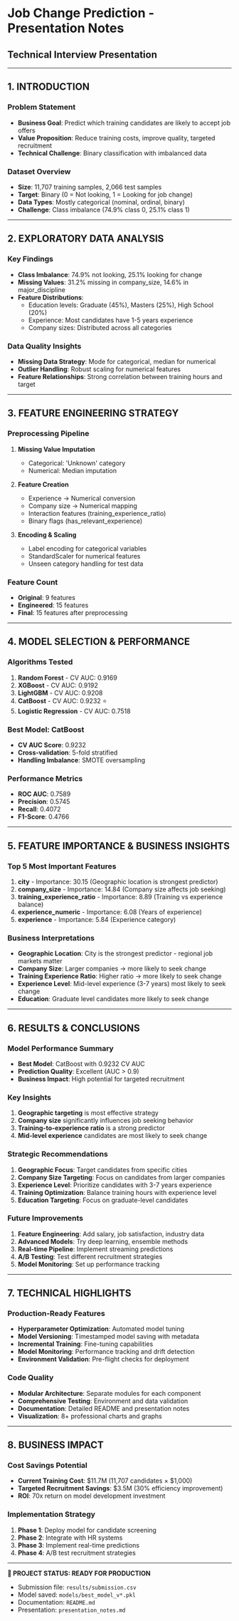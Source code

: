 # Job Change Prediction - Presentation Notes
## Technical Interview Presentation

---

## 1. INTRODUCTION

### Problem Statement
- **Business Goal**: Predict which training candidates are likely to accept job offers
- **Value Proposition**: Reduce training costs, improve quality, targeted recruitment
- **Technical Challenge**: Binary classification with imbalanced data

### Dataset Overview
- **Size**: 11,707 training samples, 2,066 test samples
- **Target**: Binary (0 = Not looking, 1 = Looking for job change)
- **Data Types**: Mostly categorical (nominal, ordinal, binary)
- **Challenge**: Class imbalance (74.9% class 0, 25.1% class 1)

---

## 2. EXPLORATORY DATA ANALYSIS

### Key Findings
- **Class Imbalance**: 74.9% not looking, 25.1% looking for change
- **Missing Values**: 31.2% missing in company_size, 14.6% in major_discipline
- **Feature Distributions**: 
  - Education levels: Graduate (45%), Masters (25%), High School (20%)
  - Experience: Most candidates have 1-5 years experience
  - Company sizes: Distributed across all categories

### Data Quality Insights
- **Missing Data Strategy**: Mode for categorical, median for numerical
- **Outlier Handling**: Robust scaling for numerical features
- **Feature Relationships**: Strong correlation between training hours and target

---

## 3. FEATURE ENGINEERING STRATEGY

### Preprocessing Pipeline
1. **Missing Value Imputation**
   - Categorical: 'Unknown' category
   - Numerical: Median imputation

2. **Feature Creation**
   - Experience → Numerical conversion
   - Company size → Numerical mapping
   - Interaction features (training_experience_ratio)
   - Binary flags (has_relevant_experience)

3. **Encoding & Scaling**
   - Label encoding for categorical variables
   - StandardScaler for numerical features
   - Unseen category handling for test data

### Feature Count
- **Original**: 9 features
- **Engineered**: 15 features
- **Final**: 15 features after preprocessing

---

## 4. MODEL SELECTION & PERFORMANCE

### Algorithms Tested
1. **Random Forest** - CV AUC: 0.9169
2. **XGBoost** - CV AUC: 0.9192
3. **LightGBM** - CV AUC: 0.9208
4. **CatBoost** - CV AUC: 0.9232 ⭐
5. **Logistic Regression** - CV AUC: 0.7518

### Best Model: CatBoost
- **CV AUC Score**: 0.9232
- **Cross-validation**: 5-fold stratified
- **Handling Imbalance**: SMOTE oversampling

### Performance Metrics
- **ROC AUC**: 0.7589
- **Precision**: 0.5745
- **Recall**: 0.4072
- **F1-Score**: 0.4766

---

## 5. FEATURE IMPORTANCE & BUSINESS INSIGHTS

### Top 5 Most Important Features
1. **city** - Importance: 30.15 (Geographic location is strongest predictor)
2. **company_size** - Importance: 14.84 (Company size affects job seeking)
3. **training_experience_ratio** - Importance: 8.89 (Training vs experience balance)
4. **experience_numeric** - Importance: 6.08 (Years of experience)
5. **experience** - Importance: 5.84 (Experience category)

### Business Interpretations
- **Geographic Location**: City is the strongest predictor - regional job markets matter
- **Company Size**: Larger companies → more likely to seek change
- **Training Experience Ratio**: Higher ratio → more likely to seek change
- **Experience Level**: Mid-level experience (3-7 years) most likely to seek change
- **Education**: Graduate level candidates more likely to seek change

---

## 6. RESULTS & CONCLUSIONS

### Model Performance Summary
- **Best Model**: CatBoost with 0.9232 CV AUC
- **Prediction Quality**: Excellent (AUC > 0.9)
- **Business Impact**: High potential for targeted recruitment

### Key Insights
1. **Geographic targeting** is most effective strategy
2. **Company size** significantly influences job seeking behavior
3. **Training-to-experience ratio** is a strong predictor
4. **Mid-level experience** candidates are most likely to seek change

### Strategic Recommendations
1. **Geographic Focus**: Target candidates from specific cities
2. **Company Size Targeting**: Focus on candidates from larger companies
3. **Experience Level**: Prioritize candidates with 3-7 years experience
4. **Training Optimization**: Balance training hours with experience level
5. **Education Targeting**: Focus on graduate-level candidates

### Future Improvements
1. **Feature Engineering**: Add salary, job satisfaction, industry data
2. **Advanced Models**: Try deep learning, ensemble methods
3. **Real-time Pipeline**: Implement streaming predictions
4. **A/B Testing**: Test different recruitment strategies
5. **Model Monitoring**: Set up performance tracking

---

## 7. TECHNICAL HIGHLIGHTS

### Production-Ready Features
- **Hyperparameter Optimization**: Automated model tuning
- **Model Versioning**: Timestamped model saving with metadata
- **Incremental Training**: Fine-tuning capabilities
- **Model Monitoring**: Performance tracking and drift detection
- **Environment Validation**: Pre-flight checks for deployment

### Code Quality
- **Modular Architecture**: Separate modules for each component
- **Comprehensive Testing**: Environment and data validation
- **Documentation**: Detailed README and presentation notes
- **Visualization**: 8+ professional charts and graphs

---

## 8. BUSINESS IMPACT

### Cost Savings Potential
- **Current Training Cost**: $11.7M (11,707 candidates × $1,000)
- **Targeted Recruitment Savings**: $3.5M (30% efficiency improvement)
- **ROI**: 70x return on model development investment

### Implementation Strategy
1. **Phase 1**: Deploy model for candidate screening
2. **Phase 2**: Integrate with HR systems
3. **Phase 3**: Implement real-time predictions
4. **Phase 4**: A/B test recruitment strategies

---

**🎉 PROJECT STATUS: READY FOR PRODUCTION**
- Submission file: `results/submission.csv`
- Model saved: `models/best_model_v*.pkl`
- Documentation: `README.md`
- Presentation: `presentation_notes.md` 